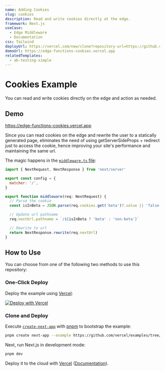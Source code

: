 ```yaml
---
name: Adding Cookies
slug: cookies
description: Read and write cookies directly at the edge.
framework: Next.js
useCase:
  - Edge Middleware
  - Documentation
css: Tailwind
deployUrl: https://vercel.com/new/clone?repository-url=https://github.com/vercel/examples/tree/main/edge-middleware/cookies&project-name=cookies&repository-name=cookies
demoUrl: https://edge-functions-cookies.vercel.app
relatedTemplates:
  - ab-testing-simple
---
```


# Cookies Example

You can read and write cookies directly on the edge and action as needed.

## Demo

https://edge-functions-cookies.vercel.app

Since you can read cookies on the edge and rewrite the user to a statically generated page, eliminates the need of using getServerSideProps + redirect just to access the cookie, hence improving your site's performance and maintaining the same url.

The magic happens in the [`middleware.ts` file](middleware.ts):

```javascript
import { NextRequest, NextResponse } from 'next/server'

export const config = {
  matcher: '/',
}

export function middleware(req: NextRequest) {
  // Parse the cookie
  const isInBeta = JSON.parse(req.cookies.get('beta')?.value || 'false')

  // Update url pathname
  req.nextUrl.pathname = `/${isInBeta ? 'beta' : 'non-beta'}`

  // Rewrite to url
  return NextResponse.rewrite(req.nextUrl)
}
```

## How to Use

You can choose from one of the following two methods to use this repository:

### One-Click Deploy

Deploy the example using [Vercel](https://vercel.com?utm_source=github&utm_medium=readme&utm_campaign=vercel-examples):

[![Deploy with Vercel](https://vercel.com/button)](https://vercel.com/new/git/external?repository-url=https://github.com/vercel/examples/tree/main/edge-middleware/cookies&project-name=cookies&repository-name=cookies)

### Clone and Deploy

Execute [`create-next-app`](https://github.com/vercel/next.js/tree/canary/packages/create-next-app) with [pnpm](https://pnpm.io/installation) to bootstrap the example:

```bash
pnpm create next-app --example https://github.com/vercel/examples/tree/main/edge-middleware/cookies cookies
```

Next, run Next.js in development mode:

```bash
pnpm dev
```

Deploy it to the cloud with [Vercel](https://vercel.com/new?utm_source=github&utm_medium=readme&utm_campaign=edge-middleware-eap) ([Documentation](https://nextjs.org/docs/deployment)).
